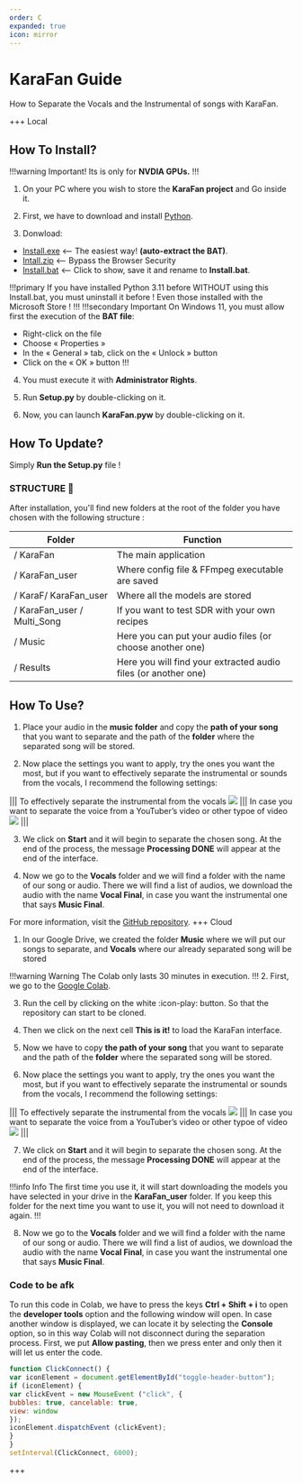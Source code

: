 ```yaml
---
order: C
expanded: true
icon: mirror
---
```


# KaraFan Guide 

How to Separate the Vocals and the Instrumental of songs with KaraFan.

+++ Local
## How To Install?

!!!warning Important!
Its is only for **NVDIA GPUs.**
!!!
1. On your PC where you wish to store the **KaraFan project** and Go inside it.
2. First, we have to download and install [Python](https://www.python.org/ftp/python/3.11.0/python-3.11.0-amd64.exe).

3. Donwload:
- [Install.exe](https://github.com/Captain-FLAM/KaraFan/wiki/Data/Install.exe) <-- The easiest way! **(auto-extract the BAT)**.
- [Intall.zip](https://github.com/Captain-FLAM/KaraFan/wiki/Data/Install.zip) <-- Bypass the Browser Security
- [Install.bat](https://github.com/Captain-FLAM/KaraFan/wiki/Data/Install.bat) <-- Click to show, save it and rename to **Install.bat**.

!!!primary 
If you have installed Python 3.11 before WITHOUT using this Install.bat, you must uninstall it before !
Even those installed with the Microsoft Store !
!!!
!!!secondary Important
On Windows 11, you must allow first the execution of the **BAT file**:

- Right-click on the file
- Choose « Properties »
- In the « General » tab, click on the « Unlock » button
- Click on the « OK » button
!!!
4. You must execute it with **Administrator Rights**.

5. Run **Setup.py** by double-clicking on it. 

6. Now, you can launch **KaraFan.pyw** by double-clicking on it.

## How To Update?
Simply **Run the Setup.py** file !

### STRUCTURE 📂
After installation, you'll find new folders at the root of the folder you have chosen with the following structure :

Folder                      | Function
---                         | ---
/ KaraFan                   | The main application
/ KaraFan_user              | Where config file & FFmpeg executable are saved
/ KaraF/ KaraFan_user       | Where all the models are stored
/ KaraFan_user / Multi_Song | If you want to test SDR with your own recipes
/ Music                     | Here you can put your audio files (or choose another one)
/ Results                   | Here you will find your extracted audio files (or another one)

## How To Use?
1. Place your audio in the **music folder** and copy the **path of your song** that you want to separate and the path of the **folder** where the separated song will be stored.

2. Now place the settings you want to apply, try the ones you want the most, but if you want to effectively separate the instrumental or sounds from the vocals, I recommend the following settings:

||| To effectively separate the instrumental from the vocals
![](/../assets\Musica.png)
||| In case you want to separate the voice from a YouTuber’s video or other typoe of video
![](/../assets/Youtuber.png)
|||

3. We click on **Start** and it will begin to separate the chosen song. At the end of the process, the message **Processing DONE** will appear at the end of the interface.

4. Now we go to the **Vocals** folder and we will find a folder with the name of our song or audio. There we will find a list of audios, we download the audio with the name **Vocal Final**, in case you want the instrumental one that says **Music Final**.

For more information, visit the [GitHub repository](https://github.com/Captain-FLAM/KaraFan).
+++ Cloud
1. In our Google Drive, we created the folder **Music** where we will put our songs to separate, and **Vocals** where our already separated song will be stored

!!!warning Warning
The Colab only lasts 30 minutes in execution.
!!!
2. First, we go to the [Google Colab](https://colab.research.google.com/drive/1f3y3-Z9GOGqEHeY8M--2g3z-vOzWiKdn?usp=sharing).

3. Run the cell by clicking on the white :icon-play: button. So that the repository can start to be cloned.

4. Then we click on the next cell **This is it!** to load the KaraFan interface.

5. Now we have to copy **the path of your song** that you want to separate and the path of the **folder** where the separated song will be stored. 

6. Now place the settings you want to apply, try the ones you want the most, but if you want to effectively separate the instrumental or sounds from the vocals, I recommend the following settings:

||| To effectively separate the instrumental from the vocals
![](/../assets\Musica.png)
||| In case you want to separate the voice from a YouTuber’s video or other typoe of video
![](/../assets/Youtuber.png)
|||

7. We click on **Start** and it will begin to separate the chosen song. At the end of the process, the message **Processing DONE** will appear at the end of the interface.

!!!info Info
The first time you use it, it will start downloading the models you have selected in your drive in the **KaraFan_user** folder. If you keep this folder for the next time you want to use it, you will not need to download it again.
!!!

8. Now we go to the **Vocals** folder and we will find a folder with the name of our song or audio. There we will find a list of audios, we download the audio with the name **Vocal Final**, in case you want the instrumental one that says **Music Final**.

### Code to be afk

To run this code in Colab, we have to press the keys **Ctrl + Shift + i** to open the **developer tools** option and the following window will open. In case another window is displayed, we can locate it by selecting the **Console** option, so in this way Colab will not disconnect during the separation process. First, we put **Allow pasting**, then we press enter and only then it will let us enter the code.

``` js
function ClickConnect() {
var iconElement = document.getElementById("toggle-header-button");
if (iconElement) {
var clickEvent = new MouseEvent ("click", {
bubbles: true, cancelable: true,
view: window
});
iconElement.dispatchEvent (clickEvent);
}
}
setInterval(ClickConnect, 6000);
```
+++



